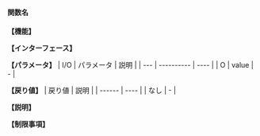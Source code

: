 #### 関数名

**【機能】**

**【インターフェース】**

**【パラメータ】**
| I/O | パラメータ | 説明 |
| --- | ---------- | ---- |
| O   | value      | -    |

**【戻り値】**
| 戻り値 | 説明 |
| ------ | ---- |
| なし   | -    |

**【説明】**

**【制限事項】**
